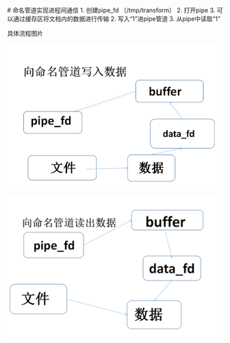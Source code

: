 <meta http-equiv="Content-Type" content="pipe/html; charset=utf-8">
# 命名管道实现进程间通信  
1. 创建pipe_fd （/tmp/transform）
2. 打开pipe
3. 可以通过缓存区将文档内的数据进行传输
2. 写入“1”进pipe管道
3. 从pipe中读取“1”

具体流程图片
  
  
![writer](./writetopipe.jpg)

   

![reader](./readfrompipe.jpg)